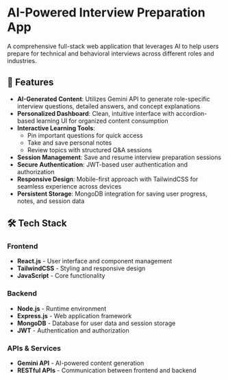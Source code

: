 # AI-Powered Interview Preparation App

A comprehensive full-stack web application that leverages AI to help users prepare for technical and behavioral interviews across different roles and industries.

## 🚀 Features

- **AI-Generated Content**: Utilizes Gemini API to generate role-specific interview questions, detailed answers, and concept explanations
- **Personalized Dashboard**: Clean, intuitive interface with accordion-based learning UI for organized content consumption
- **Interactive Learning Tools**: 
  - Pin important questions for quick access
  - Take and save personal notes
  - Review topics with structured Q&A sessions
- **Session Management**: Save and resume interview preparation sessions
- **Secure Authentication**: JWT-based user authentication and authorization
- **Responsive Design**: Mobile-first approach with TailwindCSS for seamless experience across devices
- **Persistent Storage**: MongoDB integration for saving user progress, notes, and session data

## 🛠️ Tech Stack

### Frontend
- **React.js** - User interface and component management
- **TailwindCSS** - Styling and responsive design
- **JavaScript** - Core functionality

### Backend
- **Node.js** - Runtime environment
- **Express.js** - Web application framework
- **MongoDB** - Database for user data and session storage
- **JWT** - Authentication and authorization

### APIs & Services
- **Gemini API** - AI-powered content generation
- **RESTful APIs** - Communication between frontend and backend

